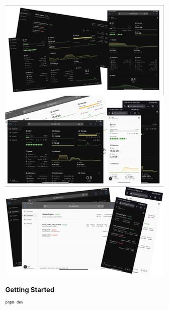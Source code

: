 <div align="center">
  <a href="https://github.com/rfshub/canopy">
    <img src="https://raw.githubusercontent.com/rfshub/canopy/refs/heads/main/img/img-1.png" alt="preview">
  </a>
  <a href="https://github.com/rfshub/canopy">
    <img src="https://raw.githubusercontent.com/rfshub/canopy/refs/heads/main/img/img-2.png" alt="preview">
  </a>
  <a href="https://github.com/rfshub/canopy">
    <img src="https://raw.githubusercontent.com/rfshub/canopy/refs/heads/main/img/img-3.png" alt="preview">
  </a>
  
</div>

## Getting Started

```bash
pnpm dev
```